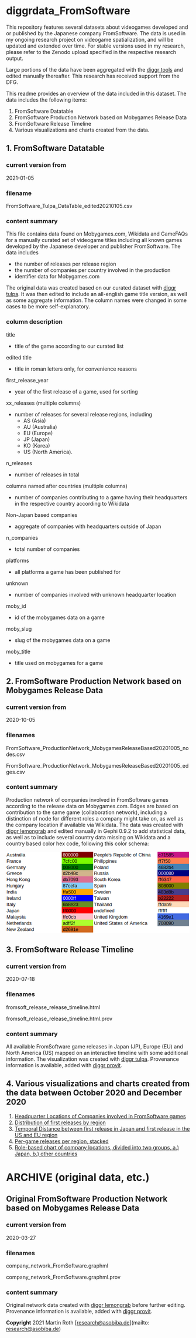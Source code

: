# diggrdata_FromSoftware

This repository features several datasets about videogames developed and or published by the Japanese company FromSoftware. The data is used in my ongoing research project on videogame spatialization, and will be updated and extended over time. For stable versions used in my research, please refer to the Zenodo upload specified in the respective research output.

Large portions of the data have been aggregated with the [diggr tools](https://github.com/diggr/) and edited manually thereafter. This research has received support from the DFG.

This readme provides an overview of the data included in this dataset.
The data includes the following items:
1. FromSoftware Datatable
2. FromSoftware Production Network based on Mobygames Release Data
3. FromSoftware Release Timeline
4. Various visualizations and charts created from the data.

## 1. FromSoftware Datatable

### current version from

2021-01-05

### filename

FromSoftware_Tulpa_DataTable_edited20210105.csv

### content summary

This file contains data found on Mobygames.com, Wikidata and GameFAQs for a manually curated set of videogame titles including all known games developed by the Japanese developer and publisher FromSoftware. The data includes
- the number of releases per release region 
- the number of companies per country involved in the production
- identifier data for Mobygames.com

The original data was created based on our curated dataset  with [diggr tulpa](https://github.com/diggr/tulpa). It was then edited to include an all-english game title version, as well as some aggregate information. The column names were changed in some cases to be more self-explanatory.

### column description

title
- title of the game according to our curated list

edited title	
- title in roman letters only, for convenience reasons

first_release_year
- year of the first release of a game, used for sorting

xx_releases (multiple columns)
- number of releases for several release regions, including 
  - AS (Asia)
  - AU (Australia)
  - EU (Europe)
  - JP (Japan)
  - KO (Korea)
  - US (North America).

n_releases
- number of releases in total

columns named after countries (multiple columns)
- number of companies contributing to a game having their headquarters in the respective country according to Wikidata
  
Non-Japan based companies
- aggregate of companies with headquarters outside of Japan

n_companies	
- total number of companies

platforms	
- all platforms a game has been published for

unknown
- number of companies involved with unknown headquarter location

moby_id	
- id of the mobygames data on a game

moby_slug	
- slug of the mobygames data on a game

moby_title
- title used on mobygames for a game

## 2. FromSoftware Production Network based on Mobygames Release Data

### current version from

2020-10-05

### filenames

FromSoftware_ProductionNetwork_MobygamesReleaseBased20201005_nodes.csv

FromSoftware_ProductionNetwork_MobygamesReleaseBased20201005_edges.csv

### content summary

Production network of companies involved in FromSoftware games according to the release data on Mobygames.com. Edges are based on contribution to the same game (collaboration network), including a distinction of node for different roles a company might take on, as well as the company location if available via Wikidata. The data was created with [diggr lemongrab](https://github.com/diggr/lemongrab) and edited manually in Gephi 0.9.2 to add statistical data, as well as to include several country data missing on Wikidata and a country based color hex code, following this color schema:

![this hex color schema](FromSoftCountryColorCodesTable.png)

## 3. FromSoftware Release Timeline

### current version from

2020-07-18

### filenames

fromsoft_release_release_timeline.html

fromsoft_release_release_timeline.html.prov

### content summary

All available FromSoftware game releases in Japan (JP), Europe (EU) and North America (US) mapped on an interactive timeline with some additional information. The visualization was created with [diggr tulpa](https://github.com/diggr/tulpa). Provenance information is available, added with [diggr provit](https://github.com/diggr/provit).

## 4. Various visualizations and charts created from the data between October 2020 and December 2020

1. [Headquarter Locations of Companies involved in FromSoftware games](FromSoftware_ReleaseAnalysis_CompanyLocations.svg)
2. [Distribution of first releases by region](FromSoftware_ReleaseAnalysis_FirstReleaseCountryDistribution.svg)
3. [Temporal Distance between first release in Japan and first release in the US and EU region](FromSoftware_ReleaseAnalysis_ReleaseDistanceJPEUUS.svg)
4. [Per-game releases per region, stacked](FromSoftware_ReleaseAnalysis_ReleaseRegion.svg)
5. [Role-based chart of company locations, divided into two groups, a.) Japan, b.) other countries](FromSoftware_Rolebased_companyCountries.svg)


# ARCHIVE (original data, etc.)

## Original FromSoftware Production Network based on Mobygames Release Data

### current version from

2020-03-27

### filenames

company_network_FromSoftware.graphml

company_network_FromSoftware.graphml.prov

### content summary

Original network data created with [diggr lemongrab](https://github.com/diggr/lemongrab) before further editing. Provenance information is available, added with [diggr provit](https://github.com/diggr/provit).


**Copyright**
2021 Martin Roth [research@asobiba.de](mailto: research@asobiba.de)
